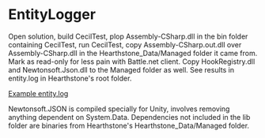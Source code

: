# EntityLogger

Open solution, build CecilTest, plop Assembly-CSharp.dll in the bin folder
containing CecilTest, run CecilTest, copy Assembly-CSharp.out.dll over
Assembly-CSharp.dll in the Hearthstone_Data/Managed folder it came from.  Mark
as read-only for less pain with Battle.net client.  Copy HookRegistry.dll and
Newtonsoft.Json.dll to the Managed folder as well.  See results in entity.log in
Hearthstone's root folder.

[Example entity.log](https://gist.github.com/Mischanix/b172f83767b352009fc1)

Newtonsoft.JSON is compiled specially for Unity, involves removing anything
dependent on System.Data.  Dependencies not included in the lib folder are
binaries from Hearthstone's Hearthstone_Data/Managed folder.
